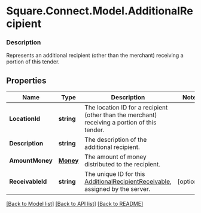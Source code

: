 # Square.Connect.Model.AdditionalRecipient

### Description

Represents an additional recipient (other than the merchant) receiving a portion of this tender.

## Properties

Name | Type | Description | Notes
------------ | ------------- | ------------- | -------------
**LocationId** | **string** | The location ID for a recipient (other than the merchant) receiving a portion of this tender. | 
**Description** | **string** | The description of the additional recipient. | 
**AmountMoney** | [**Money**](Money.md) | The amount of money distributed to the recipient. | 
**ReceivableId** | **string** | The unique ID for this [AdditionalRecipientReceivable](#type-additionalrecipientreceivable), assigned by the server. | [optional] 



[[Back to Model list]](../README.md#documentation-for-models) [[Back to API list]](../README.md#documentation-for-api-endpoints) [[Back to README]](../README.md)

